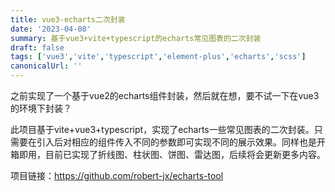 ```yaml
---
title: vue3-echarts二次封装
date: '2023-04-08'
summary: 基于vue3+vite+typescript的echarts常见图表的二次封装
draft: false
tags: ['vue3','vite','typescript','element-plus','echarts','scss']
canonicalUrl: ''
---
```


之前实现了一个基于vue2的echarts组件封装，然后就在想，要不试一下在vue3的环境下封装？

此项目基于vite+vue3+typescript，实现了echarts一些常见图表的二次封装。只需要在引入后对相应的组件传入不同的参数即可实现不同的展示效果。同样也是开箱即用，目前已实现了折线图、柱状图、饼图、雷达图，后续将会更新更多内容。

项目链接：https://github.com/robert-jx/echarts-tool
